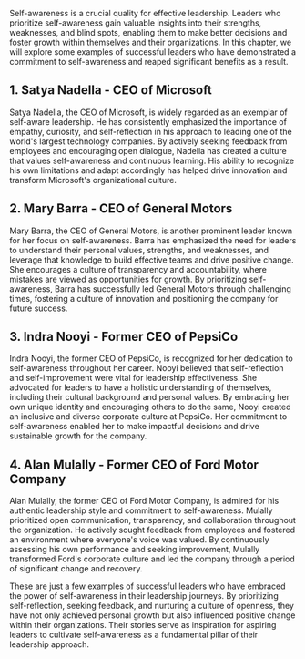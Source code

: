
Self-awareness is a crucial quality for effective leadership. Leaders who prioritize self-awareness gain valuable insights into their strengths, weaknesses, and blind spots, enabling them to make better decisions and foster growth within themselves and their organizations. In this chapter, we will explore some examples of successful leaders who have demonstrated a commitment to self-awareness and reaped significant benefits as a result.

1\. Satya Nadella - CEO of Microsoft
-----------------------------------

Satya Nadella, the CEO of Microsoft, is widely regarded as an exemplar of self-aware leadership. He has consistently emphasized the importance of empathy, curiosity, and self-reflection in his approach to leading one of the world's largest technology companies. By actively seeking feedback from employees and encouraging open dialogue, Nadella has created a culture that values self-awareness and continuous learning. His ability to recognize his own limitations and adapt accordingly has helped drive innovation and transform Microsoft's organizational culture.

2\. Mary Barra - CEO of General Motors
-------------------------------------

Mary Barra, the CEO of General Motors, is another prominent leader known for her focus on self-awareness. Barra has emphasized the need for leaders to understand their personal values, strengths, and weaknesses, and leverage that knowledge to build effective teams and drive positive change. She encourages a culture of transparency and accountability, where mistakes are viewed as opportunities for growth. By prioritizing self-awareness, Barra has successfully led General Motors through challenging times, fostering a culture of innovation and positioning the company for future success.

3\. Indra Nooyi - Former CEO of PepsiCo
--------------------------------------

Indra Nooyi, the former CEO of PepsiCo, is recognized for her dedication to self-awareness throughout her career. Nooyi believed that self-reflection and self-improvement were vital for leadership effectiveness. She advocated for leaders to have a holistic understanding of themselves, including their cultural background and personal values. By embracing her own unique identity and encouraging others to do the same, Nooyi created an inclusive and diverse corporate culture at PepsiCo. Her commitment to self-awareness enabled her to make impactful decisions and drive sustainable growth for the company.

4\. Alan Mulally - Former CEO of Ford Motor Company
--------------------------------------------------

Alan Mulally, the former CEO of Ford Motor Company, is admired for his authentic leadership style and commitment to self-awareness. Mulally prioritized open communication, transparency, and collaboration throughout the organization. He actively sought feedback from employees and fostered an environment where everyone's voice was valued. By continuously assessing his own performance and seeking improvement, Mulally transformed Ford's corporate culture and led the company through a period of significant change and recovery.

These are just a few examples of successful leaders who have embraced the power of self-awareness in their leadership journeys. By prioritizing self-reflection, seeking feedback, and nurturing a culture of openness, they have not only achieved personal growth but also influenced positive change within their organizations. Their stories serve as inspiration for aspiring leaders to cultivate self-awareness as a fundamental pillar of their leadership approach.
